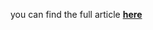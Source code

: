 you can find the full article <b><a href='https://towardsdatascience.com/predictive-maintenance-detect-faults-from-sensors-with-crnn-and-spectrograms-e1e4f8c2385d'>here</a></b>
